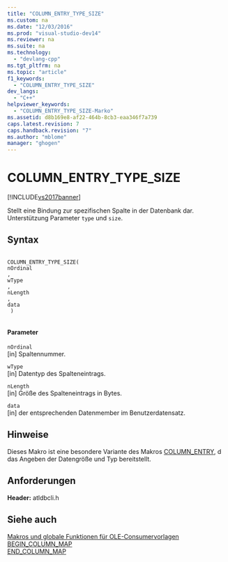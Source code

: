 ```yaml
---
title: "COLUMN_ENTRY_TYPE_SIZE"
ms.custom: na
ms.date: "12/03/2016"
ms.prod: "visual-studio-dev14"
ms.reviewer: na
ms.suite: na
ms.technology: 
  - "devlang-cpp"
ms.tgt_pltfrm: na
ms.topic: "article"
f1_keywords: 
  - "COLUMN_ENTRY_TYPE_SIZE"
dev_langs: 
  - "C++"
helpviewer_keywords: 
  - "COLUMN_ENTRY_TYPE_SIZE-Marko"
ms.assetid: d8b169e8-af22-464b-8cb3-eaa346f7a739
caps.latest.revision: 7
caps.handback.revision: "7"
ms.author: "mblome"
manager: "ghogen"
---
```

# COLUMN_ENTRY_TYPE_SIZE
[!INCLUDE[vs2017banner](../../assembler/inline/includes/vs2017banner.md)]

Stellt eine Bindung zur spezifischen Spalte in der Datenbank dar.  Unterstützung Parameter `type` und `size`.  
  
## Syntax  
  
```  
  
COLUMN_ENTRY_TYPE_SIZE(  
nOrdinal  
,   
wType  
,   
nLength  
,   
data  
 )  
  
```  
  
#### Parameter  
 `nOrdinal`  
 \[in\] Spaltennummer.  
  
 `wType`  
 \[in\] Datentyp des Spalteneintrags.  
  
 `nLength`  
 \[in\] Größe des Spalteneintrags in Bytes.  
  
 `data`  
 \[in\] der entsprechenden Datenmember im Benutzerdatensatz.  
  
## Hinweise  
 Dieses Makro ist eine besondere Variante des Makros [COLUMN\_ENTRY](../../data/oledb/column-entry.md), d das Angeben der Datengröße und Typ bereitstellt.  
  
## Anforderungen  
 **Header:** atldbcli.h  
  
## Siehe auch  
 [Makros und globale Funktionen für OLE\-Consumervorlagen](../../data/oledb/macros-and-global-functions-for-ole-db-consumer-templates.md)   
 [BEGIN\_COLUMN\_MAP](../../data/oledb/begin-column-map.md)   
 [END\_COLUMN\_MAP](../../data/oledb/end-column-map.md)